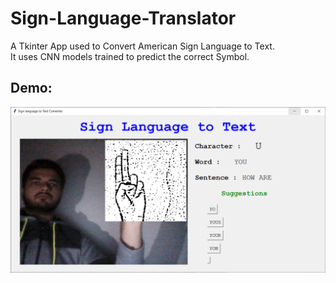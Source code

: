 # Sign-Language-Translator

A Tkinter App used to Convert American Sign Language to Text.
<br>
It uses CNN models trained to predict the correct Symbol.

## Demo:

![Screenshot](demo.png)
